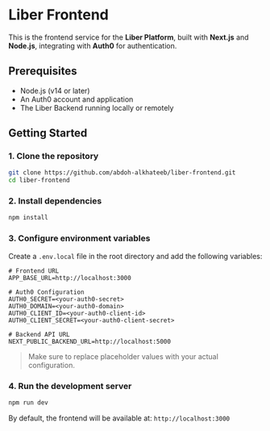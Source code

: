 # Liber Frontend

This is the frontend service for the **Liber Platform**, built with **Next.js** and **Node.js**, integrating with **Auth0** for authentication.

## Prerequisites

- Node.js (v14 or later)
- An Auth0 account and application
- The Liber Backend running locally or remotely

## Getting Started

### 1. Clone the repository

```bash
git clone https://github.com/abdoh-alkhateeb/liber-frontend.git
cd liber-frontend
```

### 2. Install dependencies

```bash
npm install
```

### 3. Configure environment variables

Create a `.env.local` file in the root directory and add the following variables:

```env
# Frontend URL
APP_BASE_URL=http://localhost:3000

# Auth0 Configuration
AUTH0_SECRET=<your-auth0-secret>
AUTH0_DOMAIN=<your-auth0-domain>
AUTH0_CLIENT_ID=<your-auth0-client-id>
AUTH0_CLIENT_SECRET=<your-auth0-client-secret>

# Backend API URL
NEXT_PUBLIC_BACKEND_URL=http://localhost:5000
```

> Make sure to replace placeholder values with your actual configuration.

### 4. Run the development server

```bash
npm run dev
```

By default, the frontend will be available at: `http://localhost:3000`
